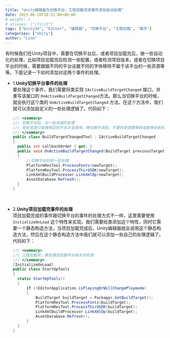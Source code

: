 ```yaml
---
title: "Unity编辑器为切换平台，工程加载完成事件添加自动处理"
date: 2023-06-26T16:51:08+08:00
# weight: 1
# aliases: ["/first"]
tags: ["Unity3d", "Editor", "编辑器", "切换平台", "工程加载", "事件"]
categories: ["Unity"]
author: "Link"
---
```


有时候我们在Unity项目中，需要在切换平台后，或者项目加载完后，做一些自动化的处理，比如项目加载完后检测一些配置，或者检测项目版本。或者在切换项目平台的时候，需要跟据不同的平台设置不同的字体移除不属于该平台的一些资源等等。下面记录一下如何添加对这两个事件的处理。

- 1.**Unity切换平台事件的处理**   
  要处理这个事件，我们需要将类实现 `IActiveBuildTargetChanged` 接口，并重写该接口的 `OnActiveBuildTargetChanged`方法。那么当切换平台的时候，就会执行这个类的 `OnActiveBuildTargetChanged` 方法。在这个方法中，我们就可以添加自定义的一些处理逻辑了。代码如下：   
  ```c#
  /// <summary>
  /// 切换平台后，对一些资源的处理
  /// 有些资源只有再特定的平台才会使用，再切换平添后，不要的资源要移除或者移动到别的地方
  /// </summary>
  public class BuildTargetChangedTool : IActiveBuildTargetChanged
  {
    public int callbackOrder { get; }
    public void OnActiveBuildTargetChanged(BuildTarget previousTarget, BuildTarget newTarget)
    {
        //切换平台后的一些处理
        PlatformResTool.ProcessFonts(newTarget);
        PlatformResTool.ProcessThirdSDK(newTarget);
        LinkXmlBuildProcessor.LinkXmlOp(newTarget);
        AssetDatabase.Refresh();
    }
  }
  ```   
  <br>   

- 2.**Unity项目加载完事件的处理**   
  项目加载完成的事件跟切换平台的事件的处理方式不一样，这里需要使用 `InitializeOnLoad` 这个特性来实现。我们需要给类添加这个特性，同时它需要一个静态构造方法，当项目加载完成后，Unity编辑器就会调用这个静态构造方法，然后在这个静态构造方法中我们就可以添加一些自己的处理逻辑了。代码如下：   
  ```c#
  /// <summary>
  /// 工程加载完，要处理这些跟平台相关的资源
  /// </summary>
  [InitializeOnLoad]
  public class StartUpTools
  {
  	static StartUpTools()
  	{
  		if (!EditorApplication.isPlayingOrWillChangePlaymode)
  		{
  			BuildTarget buildTarget = Packager.GetBuildTarget();
  			PlatformResTool.ProcessFonts(buildTarget);
  			PlatformResTool.ProcessThirdSDK(buildTarget);
  			LinkXmlBuildProcessor.LinkXmlOp(buildTarget);
  			AssetDatabase.Refresh();
  		}
  	}
  }
  ```